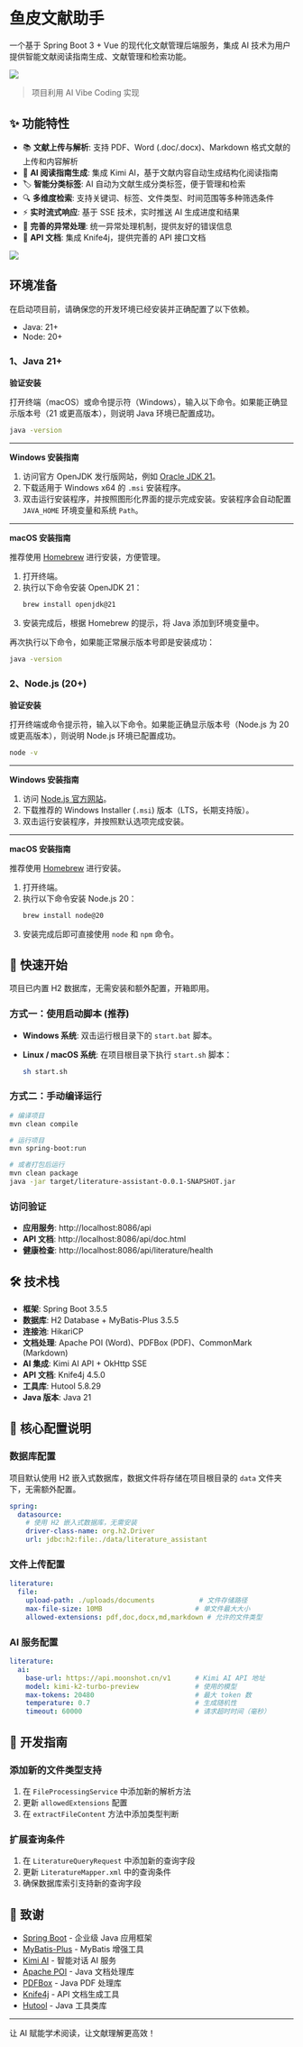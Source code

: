 # 鱼皮文献助手

一个基于 Spring Boot 3 + Vue 的现代化文献管理后端服务，集成 AI 技术为用户提供智能文献阅读指南生成、文献管理和检索功能。

![](docs/wenxianzhushou-image.png)

> 项目利用 AI Vibe Coding 实现

## ✨ 功能特性

- 📚 **文献上传与解析**: 支持 PDF、Word (.doc/.docx)、Markdown 格式文献的上传和内容解析
- 🤖 **AI 阅读指南生成**: 集成 Kimi AI，基于文献内容自动生成结构化阅读指南
- 🏷️ **智能分类标签**: AI 自动为文献生成分类标签，便于管理和检索
- 🔍 **多维度检索**: 支持关键词、标签、文件类型、时间范围等多种筛选条件
- ⚡ **实时流式响应**: 基于 SSE 技术，实时推送 AI 生成进度和结果
- 🔧 **完善的异常处理**: 统一异常处理机制，提供友好的错误信息
- 📖 **API 文档**: 集成 Knife4j，提供完善的 API 接口文档

![](docs/manage-image.png)

## 环境准备

在启动项目前，请确保您的开发环境已经安装并正确配置了以下依赖。

- Java: 21+
- Node: 20+


### 1、Java 21+

**验证安装**

打开终端（macOS）或命令提示符（Windows），输入以下命令。如果能正确显示版本号（21 或更高版本），则说明 Java 环境已配置成功。

```bash
java -version
```

-----

**Windows 安装指南**

1. 访问官方 OpenJDK 发行版网站，例如 [Oracle JDK 21](https://www.oracle.com/java/technologies/downloads/#java21)。
2. 下载适用于 Windows x64 的 `.msi` 安装程序。
3. 双击运行安装程序，并按照图形化界面的提示完成安装。安装程序会自动配置 `JAVA_HOME` 环境变量和系统 `Path`。

-----

**macOS 安装指南**

推荐使用 [Homebrew](https://brew.sh/) 进行安装，方便管理。

1. 打开终端。
2. 执行以下命令安装 OpenJDK 21：
   ```bash
   brew install openjdk@21
   ```
3. 安装完成后，根据 Homebrew 的提示，将 Java 添加到环境变量中。

再次执行以下命令，如果能正常展示版本号即是安装成功：

```bash
java -version
```

### 2、Node.js (20+)

**验证安装**

打开终端或命令提示符，输入以下命令。如果能正确显示版本号（Node.js 为 20 或更高版本），则说明 Node.js 环境已配置成功。

```bash
node -v
```

-----

**Windows 安装指南**

1. 访问 [Node.js 官方网站](https://nodejs.org/en/download)。
2. 下载推荐的 Windows Installer (`.msi`) 版本（LTS，长期支持版）。
3. 双击运行安装程序，并按照默认选项完成安装。

-----

**macOS 安装指南**

推荐使用 [Homebrew](https://brew.sh/) 进行安装。

1. 打开终端。
2. 执行以下命令安装 Node.js 20：
   ```bash
   brew install node@20
   ```
3. 安装完成后即可直接使用 `node` 和 `npm` 命令。

## 🚀 快速开始

项目已内置 H2 数据库，无需安装和额外配置，开箱即用。

### 方式一：使用启动脚本 (推荐)

- **Windows 系统**: 双击运行根目录下的 `start.bat` 脚本。

- **Linux / macOS 系统**: 在项目根目录下执行 `start.sh` 脚本：

  ```bash
  sh start.sh
  ```

### 方式二：手动编译运行

```bash
# 编译项目
mvn clean compile

# 运行项目
mvn spring-boot:run

# 或者打包后运行
mvn clean package
java -jar target/literature-assistant-0.0.1-SNAPSHOT.jar
```

### 访问验证

- **应用服务**: http://localhost:8086/api
- **API 文档**: http://localhost:8086/api/doc.html
- **健康检查**: http://localhost:8086/api/literature/health

## 🛠 技术栈

- **框架**: Spring Boot 3.5.5
- **数据库**: H2 Database + MyBatis-Plus 3.5.5
- **连接池**: HikariCP
- **文档处理**: Apache POI (Word)、PDFBox (PDF)、CommonMark (Markdown)
- **AI 集成**: Kimi AI API + OkHttp SSE
- **API 文档**: Knife4j 4.5.0
- **工具库**: Hutool 5.8.29
- **Java 版本**: Java 21


## 🔧 核心配置说明

### 数据库配置

项目默认使用 H2 嵌入式数据库，数据文件将存储在项目根目录的 `data` 文件夹下，无需额外配置。

```yaml
spring:
  datasource:
    # 使用 H2 嵌入式数据库，无需安装
    driver-class-name: org.h2.Driver
    url: jdbc:h2:file:./data/literature_assistant
```

### 文件上传配置

```yaml
literature:
  file:
    upload-path: ./uploads/documents           # 文件存储路径
    max-file-size: 10MB                       # 单文件最大大小
    allowed-extensions: pdf,doc,docx,md,markdown # 允许的文件类型
```

### AI 服务配置

```yaml
literature:
  ai:
    base-url: https://api.moonshot.cn/v1      # Kimi AI API 地址
    model: kimi-k2-turbo-preview              # 使用的模型
    max-tokens: 20480                         # 最大 token 数
    temperature: 0.7                          # 生成随机性
    timeout: 60000                            # 请求超时时间（毫秒）
```

## 🔄 开发指南

### 添加新的文件类型支持

1. 在 `FileProcessingService` 中添加新的解析方法
2. 更新 `allowedExtensions` 配置
3. 在 `extractFileContent` 方法中添加类型判断

### 扩展查询条件

1. 在 `LiteratureQueryRequest` 中添加新的查询字段
2. 更新 `LiteratureMapper.xml` 中的查询条件
3. 确保数据库索引支持新的查询字段

## 🙏 致谢

- [Spring Boot](https://spring.io/projects/spring-boot) - 企业级 Java 应用框架
- [MyBatis-Plus](https://baomidou.com/) - MyBatis 增强工具
- [Kimi AI](https://www.moonshot.cn/) - 智能对话 AI 服务
- [Apache POI](https://poi.apache.org/) - Java 文档处理库
- [PDFBox](https://pdfbox.apache.org/) - Java PDF 处理库
- [Knife4j](https://doc.xiaominfo.com/) - API 文档生成工具
- [Hutool](https://hutool.cn/) - Java 工具类库

---

让 AI 赋能学术阅读，让文献理解更高效！